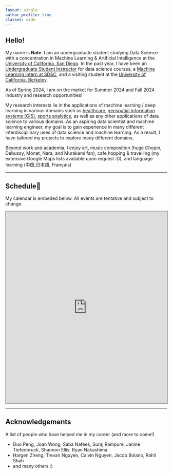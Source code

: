 ```yaml
---
layout: single
author_profile: true
classes: wide
---
```


## Hello!

My name is **Nate**. I am an undergraduate student studying Data Science with a concentration in Machine Learning & Artificial Intelligence at the <u>University of California, San Diego</u>. In the past year, I have been an <u>Undergraduate Student Instructor</u> for data science courses, a <u>Machine Learning Intern at SDSC</u>, and a visiting student at the <u>University of California, Berkeley</u>. 

As of Spring 2024, I am on the market for Summer 2024 and Fall 2024 industry and research opportunities!

My research interests lie in the applications of machine learning / deep learning in various domains such as <u>healthcare</u>, <u>geospatial information systems (GIS)</u>, <u>sports analytics</u>, as well as any other applications of data science to various domains. As an aspiring data scientist and machine learning engineer, my goal is to gain experience in many different interdisciplinary uses of data science and machine learning. As a result, I have tailored my projects to explore many different domains.

Beyond work and academia, I enjoy art, music composition (huge Chopin, Debussy, Monet, Nara, and Murakami fan), cafe hopping & travelling (my extensive Google Maps lists available upon request :D), and language learning (中国,日本語, Français)

---


## Schedule📅

My calendar is embeded below. All events are tentative and subject to change.

<iframe src="https://calendar.google.com/calendar/embed?src=nadelrosario%40ucsd.edu&ctz=America%2FLos_Angeles" style="border:solid 1px #777" width="100%" height="600" frameborder="0" scrolling="no"></iframe>

---

## Acknowledgements

A list of people who have helped me in my career (and more to come!)

- Duo Peng, Joan Wong, Saba Nafees, Suraj Rampure, Janine Tiefenbruck, Shannon Ellis, Ryan Nakashima
- Hargen Zheng, Trevan Nguyen, Calvin Nguyen, Jacob Bolano, Rahil Shah
- and many others :)

